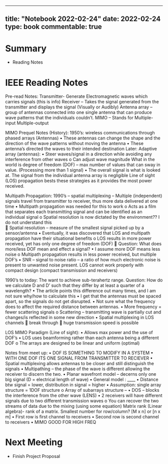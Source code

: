 
---
title: "Notebook 2022-02-24"
date: 2022-02-24
type: book
commentable: true
---

# Summary
- Reading Notes

# IEEE Reading Notes
Pre-read Notes:
Transmitter- Generate Electromagnetic waves which carries signals (this is info)
Receiver – Takes the signal generated from the transmitter and displays the signal (Visually or Audibly)
Antenna array – group of antennas connected into one single antenna that can produce wave patterns that the individuals couldn’t.
MIMO – Stands for Multiple-input Multiple-output

MIMO Prequel Notes (History):
1950’s: wireless communications through phased arrays (Antennas)
•	These antennas can change the shape and the direction of the wave patterns without moving the antenna
•	These antenna’s directed the waves to their intended destination
Later: Adaptive array (antennas):
•	Steer waves/signal in a direction while avoiding any interference from other waves
o	Can adjust wave magnitude
What in the world is degree of freedom (DOF) – max number of values that can sway in value. (Processing more than 1 signal)
•	The overall signal is what is looked at. The signal from the individual antenna array is negligible
Line of sight (LOS) propagation bests these strategies as it provides the most power received.






Multipath Propagation:
1990’s – spatial multiplexing – Multiple (independent) signals travel from transmitter to receiver, thus more data delivered at one time
•	Multipath propagation was needed for this to work
o	Acts as a film that separates each transmitting signal and can be identified as an individual signal
o	Spatial resolution is now dictated by the environment?? I do not understand this	
	Spatial resolution – measure of the smallest signal picked up by a sensor/antenna 
•	Eventually, it was discovered that LOS and multipath propagation have their situational benefits
o	LOS results in more power received, yet has only one degree of freedom (DOF)
	Question: What does more/less DOF mean and effect a signal?
•	I assume more DOF means less noise
o	Multipath propagation results in less power received, but multiple DOF’s
•	SNR – signal to noise ratio – a ratio of how much electronic noise is present to unwanted noise present.
LOS cannot work properly with compact design (compact transmission and receivers)

1990’s to today: 
The want to achieve sub-terahertz range.
Question: How do we calculate D and D’ such that they differ by at least a quarter of a wavelength?
•	The article points this difference out many times, and I am not sure why/how to calculate this
•	I get that the antennas must be spaced apart, so the signals do not get disrupted.
•	Not sure what the frequency does to affect the required distance between antennas.
•	More frequency = fewer scattering signals
o	Scattering – transmitting wave is partially cut and changes/is reflected in some new direction
•	Spatial multiplexing in LOS channels  break through  huge transmission speed is possible

LOS MIMO Paradigm (Line of sight):
•	Allows max power and the use of DOF’s
•	LOS uses beamforming rather than each antenna being a different DOF
o	The arrays are designed to be linear and uniform (optimal)



Notes from meet up: 
•	DOF IS SOMETHING TO MODIFY IN A SYSTEM
•	WITH ONE DOF ITS ONE SIGNAL FROM TRANSMITTER TO RECIEVER 
•	Spatial multiplexing allows antennas to be closer and still distinguish the signals
•	Multipathing – the phase of the wave is different allowing the receiver to discern the two.
•	Planar wavefront model – decerns only one big signal (D = electrical length of wave)
•	General model : ____
•	Distance btw signal = lower, distribution in signal = higher
•	Assumption: single array structure = 1DOF structure
o	Array of subarrays structure – 
•	DOS – blocks the interference from the other wave (LENS)
•	2 receivers will have different signals due to two different transmission waves
o	You can recover the two streams of data due to the mixing (using some equation)
Matrix rank (Linear algebra)- rank of a matrix.  Smallest number for row/column? [M x n] or [n x m]
•	First row is first channel to receivers
•	Second row is second channel to receivers 
•	MIMO GOOD FOR HIGH FREQ


# Next Meeting
- Finish Project Proposal 

